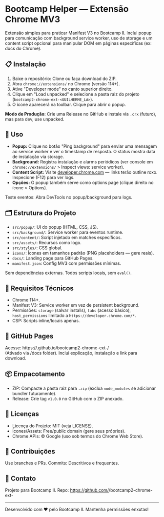 # Bootcamp Helper — Extensão Chrome MV3

Extensão simples para praticar Manifest V3 no Bootcamp II. Inclui popup para comunicação com background service worker, uso de storage e um content script opcional para manipular DOM em páginas específicas (ex: docs do Chrome).

## 📋 Instalação

1. Baixe o repositório: Clone ou faça download do ZIP.
2. Abra `chrome://extensions/` no Chrome (versão 114+).
3. Ative "Developer mode" no canto superior direito.
4. Clique em "Load unpacked" e selecione a pasta raiz do projeto (`bootcamp2-chrome-ext-<GUILHERME_LA>`).
5. O ícone aparecerá na toolbar. Clique para abrir o popup.

**Modo de Produção:** Crie uma Release no GitHub e instale via `.crx` (futuro), mas para dev, use unpacked.

## 🚀 Uso

- **Popup:** Clique no botão "Ping background" para enviar uma mensagem ao service worker e ver o timestamp de resposta. O status mostra data de instalação via storage.
- **Background:** Registra instalação e alarms periódicos (ver console em `chrome://extensions/` > Inspect views: service worker).
- **Content Script:** Visite [developer.chrome.com](https://developer.chrome.com/docs/extensions/) — links terão outline roxo. Inspecione (F12) para ver logs.
- **Opções:** O popup também serve como options page (clique direito no ícone > Options).

Teste eventos: Abra DevTools no popup/background para logs.

## 🗂️ Estrutura do Projeto

- `src/popup/`: UI do popup (HTML, CSS, JS).
- `src/background/`: Service worker para eventos runtime.
- `src/content/`: Script injetado em matches específicos.
- `src/assets/`: Recursos como logo.
- `src/styles/`: CSS global.
- `icons/`: Ícones em tamanhos padrão (PNG placeholders — gere reais).
- `docs/`: Landing page para GitHub Pages.
- `manifest.json`: Config MV3 com permissões mínimas.

Sem dependências externas. Todos scripts locais, sem `eval()`.

## 🔧 Requisitos Técnicos

- Chrome 114+.
- Manifest V3: Service worker em vez de persistent background.
- Permissões: `storage` (salvar installs), `tabs` (acesso básico), `host_permissions` limitado a `https://developer.chrome.com/*`.
- CSP: Scripts inline/locais apenas.

## 📁 GitHub Pages

Acesse: https://<seu-usuario>.github.io/bootcamp2-chrome-ext-<seu-usuario>/  
(Ativado via /docs folder). Inclui explicação, instalação e link para download.

## 📦 Empacotamento

- ZIP: Compacte a pasta raiz para `.zip` (exclua `node_modules` se adicionar bundler futuramente).
- Release: Crie tag `v1.0.0` no GitHub com o ZIP anexado.

## 📝 Licenças

- Licença do Projeto: MIT (veja LICENSE).
- Ícones/Assets: Free/public domain (gere seus próprios).
- Chrome APIs: © Google (uso sob termos do Chrome Web Store).

## 🤝 Contribuições

Use branches e PRs. Commits: Descritivos e frequentes.

## 📨 Contato

Projeto para Bootcamp II. Repo: https://github.com/<seu-usuario>/bootcamp2-chrome-ext-<seu-usuario>

---
Desenvolvido com ❤️ pelo Bootcamp II. Mantenha permissões enxutas!